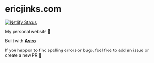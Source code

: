 # ericjinks.com

[![Netlify Status](https://api.netlify.com/api/v1/badges/79156c84-6012-4ed1-a8ac-af5538858166/deploy-status)](https://app.netlify.com/sites/ericjinks/deploys)

My personal website 🥳

Built with **[Astro](https://astro.build)**

If you happen to find spelling errors or bugs, feel free to add an issue or create a new PR 🙏
